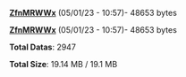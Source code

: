 [**ZfnMRWWx**](/data/ZfnMRWWx.txt) (05/01/23 - 10:57)- 48653 bytes

[**ZfnMRWWx**](/data/ZfnMRWWx.txt) (05/01/23 - 10:57)- 48653 bytes

**Total Datas**: 2947

**Total Size**: 19.14 MB / 19.1 MB